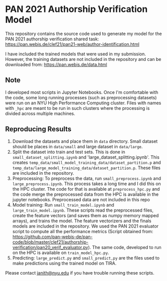 # PAN 2021 Authorship Verification Model

This repository contains the source code used to generate my model for the PAN 2021 authorship verification shared task: https://pan.webis.de/clef21/pan21-web/author-identification.html

I have included the trained models that were used in my submission. However, the training datasets are not included in the repository and can be downloaded from: https://pan.webis.de/data.html


## Note
I developed most scripts in Jupyter Notebooks. Once I'm comfortable with the code, some long running processes (such as preprocessing datasets) were run on an NYU High Performance Computing cluster. Files with names with `_hpc` are meant to be run in such clusters where the processing is divided across multiple machines.

## Reproducing Results
1. Download the datasets and place them in `data` directory. Small dataset should be places in `data/small` and large dataset in `data/large`.
2. Split the dataset into train and test sets. This is done in `small_dataset_splitting.ipynb` and 'large_dataset_splitting.ipynb'. This creates `temp_data/small_model_training_data/dataset_partition.p` and `temp_data/large_model_training_data/dataset_partition.p`. These files are included in the repository.
3. Preprocessing: To preprocess the data, run `small_preprocess.ipynb` and `large_preprocess.ipynb`. This process takes a long time and I did this on the HPC cluster. The code for that is available at `preprocess_hpc.py` and the code merge the preprocessed data from the HPC is available in the jupyter notebooks. Preprocessed data are not included in this repo
4. Model training: Run `small_train_model.ipynb` and `large_train_model.ipynb`. These scripts read the preprocessed files, create the feature vectors (and saves them as numpy memory mapped arrays), and trains the model. The feature vectorizers and the finals models are included in the repository. We used the PAN 2021 evaluator script to compute all the performance metrics (Script obtained from: https://github.com/pan-webis-de/pan-code/blob/master/clef21/authorship-verification/pan20_verif_evaluator.py). The same code, developed to run on the HPC is available on `train_model_hpc.py`.
5. Predicting: `large_predict.py` and `small_predict,py` are the files used to make predictions using the trained model on TIRA.

Please contact janith@nyu.edu if you have trouble running these scripts.  